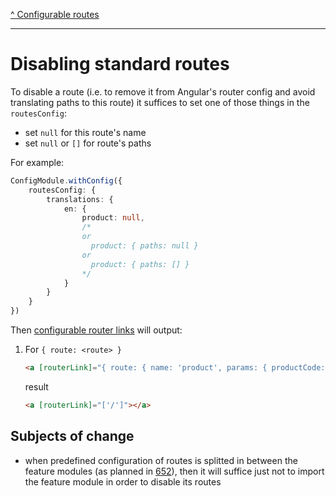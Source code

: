 [^ Configurable routes](../README.md)

---

# Disabling standard routes

To disable a route (i.e. to remove it from Angular's router config and avoid translating paths to this route) it suffices to set one of those things in the `routesConfig`:

- set `null` for this route's name
- set `null` or `[]` for route's paths

For example:

```typescript
ConfigModule.withConfig({
    routesConfig: {
        translations: {
            en: {
                product: null,
                /*
                or
                  product: { paths: null }
                or
                  product: { paths: [] }
                */
            }
        }
    }
})
```

Then [configurable router links](./configurable-router-links.md) will output:

1. For `{ route: <route> } `

    ```html
    <a [routerLink]="{ route: { name: 'product', params: { productCode: 1234 } } } | cxTranslateUrl"></a>
    ```

    result

    ```html
    <a [routerLink]="['/']"></a>
    ```

## Subjects of change

- when predefined configuration of routes is splitted in between the feature modules (as planned in [652](https://github.com/SAP/cloud-commerce-spartacus-storefront/issues/652)), then it will suffice just not to import the feature module in order to disable its routes